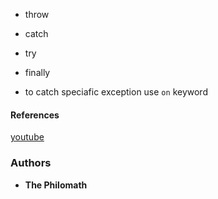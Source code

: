 * throw
* catch
* try
* finally

* to catch speciafic exception use `on` keyword


#### References
[youtube](https://www.youtube.com/watch?v=Ej_Pcr4uC2Q)

### Authors

* **The Philomath**
